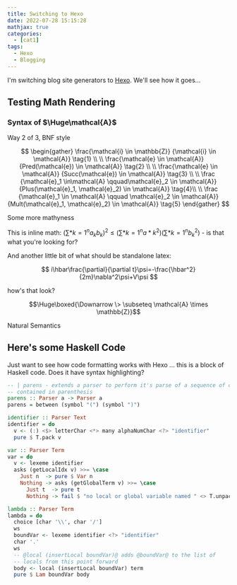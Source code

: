 ```yaml
---
title: Switching to Hexo
date: 2022-07-28 15:15:28
mathjax: true
categories:
  - [cat1]
tags:
  - Hexo
  - Blogging
---
```


I'm switching blog site generators to [Hexo](https://hexo.io). We'll see how it goes...

## Testing Math Rendering

### Syntax of $\Huge\mathcal{A}$

Way 2 of 3, BNF style

$$
\begin{gather}
\frac{\mathcal{i} \in \mathbb{Z}}
{\mathcal{i} \in \mathcal{A}}
\tag{1} \\ \\
\frac{\mathcal{e} \in \mathcal{A}}
{Pred(\mathcal{e}) \in \mathcal{A}}
\tag{2} \\ \\
\frac{\mathcal{e} \in \mathcal{A}}
{Succ(\mathcal{e}) \in \mathcal{A}}
\tag{3} \\ \\
\frac
{\mathcal{e}_1 \in\mathcal{A} \qquad\mathcal{e}_2 \in \mathcal{A}}
{Plus(\mathcal{e}_1, \mathcal{e}_2) \in \mathcal{A}}
\tag{4}\\ \\
\frac
{\mathcal{e}_1 \in \mathcal{A} \qquad \mathcal{e}_2 \in \mathcal{A}}
{Mult(\mathcal{e}_1, \mathcal{e}_2) \in \mathcal{A}}
\tag{5}
\end{gather}
$$

Some more mathyness

This is inline math: $\left( \sum*{k=1}^n a_k b_k \right)^2 \leq \left( \sum*{k=1}^n a*k^2 \right) \left( \sum*{k=1}^n b_k^2 \right)$ - is that what you're looking for?

And another little bit of what should be standalone latex:

$$
i\hbar\frac{\partial}{\partial t}\psi=-\frac{\hbar^2}{2m}\nabla^2\psi+V\psi
$$

how's that look?

$$\Huge\boxed{\Downarrow \> \subseteq \mathcal{A} \times \mathbb{Z}}$$

Natural Semantics

## Here's some Haskell Code

Just want to see how code formatting works with Hexo ... this is a block of Haskell code. Does it have syntax highlighting?

```haskell Haskell Parser
-- | parens - extends a parser to perform it's parse of a sequence of characters
-- contained in parenthesis
parens :: Parser a -> Parser a
parens = between (symbol "(") (symbol ")")

identifier :: Parser Text
identifier = do
  v <- (:) <$> letterChar <*> many alphaNumChar <?> "identifier"
  pure $ T.pack v

var :: Parser Term
var = do
  v <- lexeme identifier
  asks (getLocalIdx v) >>= \case
    Just n  -> pure $ Var n
    Nothing -> asks (getGlobalTerm v) >>= \case
      Just t  -> pure t
      Nothing -> fail $ "no local or global variable named " <> T.unpack v

lambda :: Parser Term
lambda = do
  choice [char '\\', char '/']
  ws
  boundVar <- lexeme identifier <?> "identifier"
  char '.'
  ws
  -- @local (insertLocal boundVar)@ adds @boundVar@ to the list of
  -- locals from this point forward
  body <- local (insertLocal boundVar) term
  pure $ Lam boundVar body
```

$$
$$
